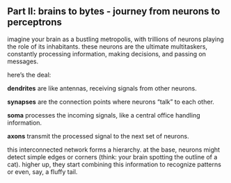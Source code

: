 ## Part II: brains to bytes - journey from neurons to perceptrons
imagine your brain as a bustling metropolis, with trillions of neurons playing the role of its inhabitants. 
these neurons are the ultimate multitaskers, constantly processing information, making decisions, and passing on messages.

here’s the deal:

**dendrites** are like antennas, receiving signals from other neurons. 

**synapses** are the connection points where neurons “talk” to each other. 

**soma** processes the incoming signals, like a central office handling information. 

**axons** transmit the processed signal to the next set of neurons.

this interconnected network forms a hierarchy. at the base, neurons might detect simple edges or corners (think: your brain spotting the outline of a cat). 
higher up, they start combining this information to recognize patterns or even, say, a fluffy tail.
